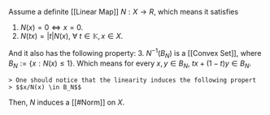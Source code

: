 Assume a definite [[Linear Map]] $N: X \to R$, which means it satisfies
1. $N(x) = 0 \iff x = 0$.
2. $N(tx) = |t|N(x),\ \forall\ t \in \mathbb{K}, x \in X$.

And it also has the following property:
3. $N^{-1}(B_N)$ is a [[Convex Set]], where $B_N := \{x: N(x) \le 1\}$.
	Which means for every $x, y \in B_N$, $tx + (1 - t)y \in B_N$.
	
	> One should notice that the linearity induces the following propert
	> $$x/N(x) \in B_N$$
	
Then, $N$ induces a [[#Norm]] on $X$.

